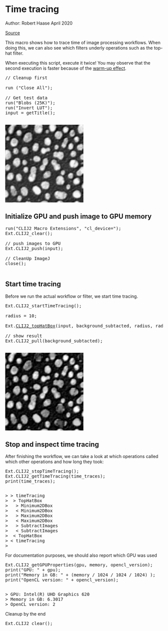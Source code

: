 

# Time tracing
Author: Robert Haase
April 2020

[Source](https://github.com/clij/clij2-docs/tree/master/src/main/macro/time_tracing.ijm)

This macro shows how to trace time of image processing workflows. 
When doing this, we can also see which filters underly operations such
as the top-hat filter.

When executing this script, execute it twice! 
You may observe that the second execution is faster because of the 
[warm-up effect](https://stackoverflow.com/questions/36198278/why-does-the-jvm-require-warmup).

<pre class="highlight">
// Cleanup first

run ("Close All");

// Get test data
run("Blobs (25K)");
run("Invert LUT");
input = getTitle();

</pre>
<a href="image_1587649367585.png"><img src="image_1587649367585.png" width="250" alt="blobs.gif"/></a>

## Initialize GPU and push image to GPU memory

<pre class="highlight">
run("CLIJ2 Macro Extensions", "cl_device=");
Ext.CLIJ2_clear();

// push images to GPU
Ext.CLIJ2_push(input);

// CleanUp ImageJ
close();

</pre>

## Start time tracing
Before we run the actual workflow or filter, we start time tracing.

<pre class="highlight">
Ext.CLIJ2_startTimeTracing();

radius = 10;

Ext.<a href="https://clij.github.io/clij2-docs/reference_topHatBox">CLIJ2_topHatBox</a>(input, background_subtacted, radius, radius, 0);

// show result
Ext.CLIJ2_pull(background_subtacted);

</pre>
<a href="image_1587649367718.png"><img src="image_1587649367718.png" width="250" alt="CLIJ2_topHatBox_result8"/></a>

## Stop and inspect time tracing
After finishing the workflow, we can take a look at which operations called which other operations
and how long they took:

<pre class="highlight">
Ext.CLIJ2_stopTimeTracing();
Ext.CLIJ2_getTimeTracing(time_traces);
print(time_traces);

</pre>
<pre>
> > timeTracing
>  > TopHatBox
>   > Minimum2DBox
>   < Minimum2DBox                                              3.1902 ms
>   > Maximum2DBox
>   < Maximum2DBox                                              4.5699 ms
>   > SubtractImages
>   < SubtractImages                                            0.699 ms
>  < TopHatBox                                                  8.7592 ms
> < timeTracing                                                 113.9269 ms
>  
</pre>

For documentation purposes, we should also report which GPU was used

<pre class="highlight">
Ext.CLIJ2_getGPUProperties(gpu, memory, opencl_version);
print("GPU: " + gpu);
print("Memory in GB: " + (memory / 1024 / 1024 / 1024) );
print("OpenCL version: " + opencl_version);

</pre>
<pre>
> GPU: Intel(R) UHD Graphics 620
> Memory in GB: 6.3017
> OpenCL version: 2
</pre>

Cleanup by the end

<pre class="highlight">
Ext.CLIJ2_clear();
</pre>




